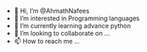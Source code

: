 - 👋 Hi, I’m @AhmathNafees
- 👀 I’m interested in Programming languages
- 🌱 I’m currently learning advance python
- 💞️ I’m looking to collaborate on ...
- 📫 How to reach me ...

<!---
AhmathNafees/AhmathNafees is a ✨ special ✨ repository because its `README.md` (this file) appears on your GitHub profile.
You can click the Preview link to take a look at your changes.
--->
